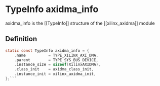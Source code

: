 # TypeInfo axidma_info

axidma_info is the [[TypeInfo]] structure of the [[xilinx_axidma]] module


## Definition

```c
static const TypeInfo axidma_info = {
    .name          = TYPE_XILINX_AXI_DMA,
    .parent        = TYPE_SYS_BUS_DEVICE,
    .instance_size = sizeof(XilinxAXIDMA),
    .class_init    = axidma_class_init,
    .instance_init = xilinx_axidma_init,
};```

